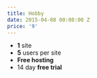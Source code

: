 ```yaml
---
title: Hobby
date: 2015-04-08 00:08:00 Z
price: '9'
---
```


- **1** site
- **5** users per site
- **Free hosting**
- 14 day **free trial**
